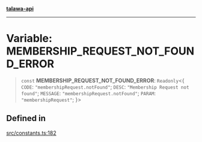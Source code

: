 [**talawa-api**](../../README.md)

***

# Variable: MEMBERSHIP\_REQUEST\_NOT\_FOUND\_ERROR

> `const` **MEMBERSHIP\_REQUEST\_NOT\_FOUND\_ERROR**: `Readonly`\<\{ `CODE`: `"membershipRequest.notFound"`; `DESC`: `"Membership Request not found"`; `MESSAGE`: `"membershipRequest.notFound"`; `PARAM`: `"membershipRequest"`; \}\>

## Defined in

[src/constants.ts:182](https://github.com/Suyash878/talawa-api/blob/e4413cec641a837926071678fed3c7f67234e31e/src/constants.ts#L182)
